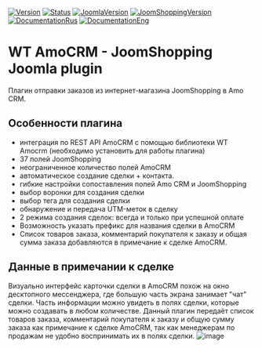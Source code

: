 [![Version](https://img.shields.io/badge/Version-1.0.0-blue.svg)](https://web-tolk.ru/dev/joomla-plugins/wt-amocrm-joomshopping.html?utm_source=github) [![Status](https://img.shields.io/badge/Status-stable-green.svg)]() [![JoomlaVersion](https://img.shields.io/badge/Joomla-4.2-orange.svg)]() [![JoomShoppingVersion](https://img.shields.io/badge/JoomShopping-5.1.x-important.svg)]() [![DocumentationRus](https://img.shields.io/badge/Documentation-rus-blue.svg)](https://web-tolk.ru/dev/joomla-plugins/wt-amocrm-joomshopping.html?utm_source=github) [![DocumentationEng](https://img.shields.io/badge/Documentation-eng-blueviolet.svg)](https://web-tolk.ru/en/dev/joomla-plugins/wt-amocrm-joomshopping.html?utm_source=github)

# WT AmoCRM - JoomShopping Joomla plugin
Плагин отправки заказов из интернет-магазина JoomShopping в Amo CRM. 
## Особенности плагина
- интеграция по REST API AmoCRM с помощью библиотеки WT Amocrm (необходимо установить для работы плагина)
- 37 полей JoomShopping
- неограниченное количество полей AmoCRM
- автоматическое создание сделки + контакта.
- гибкие настройки сопоставления полей Amo CRM и JoomShopping
- выбор воронки для создания сделки
- выбор тега для создания сделки
- обнаружение и передача UTM-меток в сделку
- 2 режима создания сделок: всегда и только при успешной оплате
- Возможность указать префикс для названия сделки в AmoCRM
- Список товаров заказа, комментарий покупателя к заказу и общая сумма заказа добавляются в примечание к сделке AmoCRM.
## Данные в примечании к сделке
Визуально интерфейс карточки сделки в AmoCRM похож на окно десктопного мессенджера, где большую часть экрана занимает "чат" сделки. Часть информации можно увидеть в полях сделки, которые можно создавать в любом количестве. Данный плагин передаёт список товаров заказа, комментарий покупателя к заказу и общую сумму заказа как примечание к сделке AmoCRM, так как менеджерам по продажам не удобно воспринимать  их в полях сделки. 
![image](https://user-images.githubusercontent.com/6236403/223925261-3246e979-597b-4c93-9a50-81a2f61c0bf7.png)
